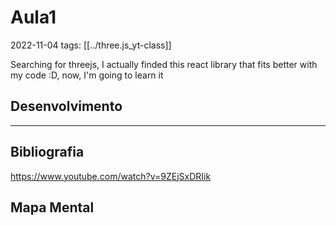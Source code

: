 # Aula1
2022-11-04
tags: [[../three.js_yt-class]]

Searching for threejs, I actually finded this react library that fits better with my code :D, now, I'm going to learn it

## Desenvolvimento



-----------------------------------------------
## Bibliografia

https://www.youtube.com/watch?v=9ZEjSxDRIik

## Mapa Mental